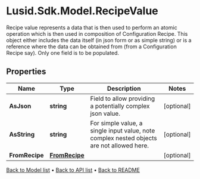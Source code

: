 # Lusid.Sdk.Model.RecipeValue
Recipe value represents a data that is then used to perform an atomic operation which is then used in composition of Configuration Recipe.  This object either includes the data itself (in json form or as simple string) or is a reference where the data can be obtained from (from a Configuration Recipe say).  Only one field is to be populated.

## Properties

Name | Type | Description | Notes
------------ | ------------- | ------------- | -------------
**AsJson** | **string** | Field to allow providing a potentially complex json value. | [optional] 
**AsString** | **string** | For simple value, a single input value, note complex nested objects are not allowed here. | [optional] 
**FromRecipe** | [**FromRecipe**](FromRecipe.md) |  | [optional] 

[Back to Model list](../README.md#documentation-for-models) &#8226; [Back to API list](../README.md#documentation-for-api-endpoints) &#8226; [Back to README](../README.md)

